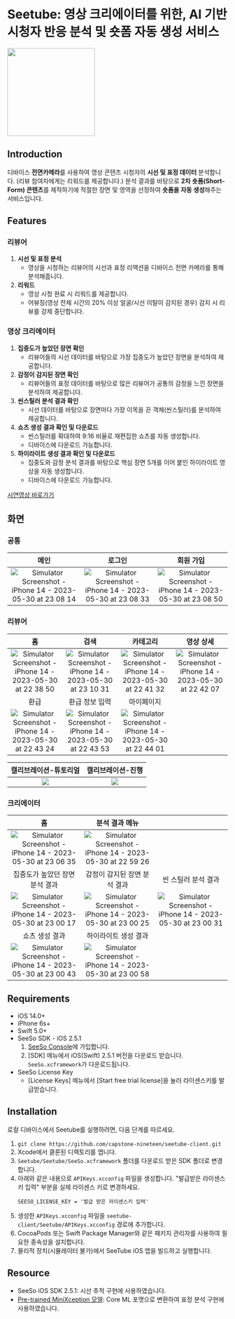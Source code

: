 # Seetube: 영상 크리에이터를 위한, AI 기반 시청자 반응 분석 및 숏폼 자동 생성 서비스

<img src="https://github.com/capstone-nineteen/.github/assets/70833900/cf15e725-7443-4919-a2b9-b9b28d803b74" width=200>

## Introduction
디바이스 **전면카메라**를 사용하여 영상 콘텐츠 시청자의 **시선 및 표정 데이터** 분석합니다. (리뷰 참여자에게는 리워드를 제공합니다.) 분석 결과를 바탕으로 **2차 숏폼(Short-Form) 콘텐츠**를 제작하기에 적절한 장면 및 영역을 선정하여 **숏폼을 자동 생성**해주는 서비스입니다.

## Features

### 리뷰어
1. **시선 및 표정 분석**
    - 영상을 시청하는 리뷰어의 시선과 표정 리액션을 디바이스 전면 카메라를 통해 분석해줍니다.  
2. **리워드**
    - 영상 시청 완료 시 리워드를 제공합니다.
    - 어뷰징(영상 전체 시간의 20% 이상 얼굴/시선 이탈이 감지된 경우) 감지 시 리뷰를 강제 중단합니다.

### 영상 크리에이터
1. **집중도가 높았던 장면 확인**
    - 리뷰어들의 시선 데이터를 바탕으로 가장 집중도가 높았던 장면을 분석하여 제공합니다.
2. **감정이 감지된 장면 확인**
    - 리뷰어들의 표정 데이터를 바탕으로 많은 리뷰어가 공통의 감정을 느낀 장면을 분석하여 제공합니다.
3. **씬스틸러 분석 결과 확인**
    - 시선 데이터를 바탕으로 장면마다 가장 이목을 끈 객체(씬스틸러)를 분석하여 제공합니다.
4. **쇼츠 생성 결과 확인 및 다운로드**
    - 씬스틸러를 확대하여 9:16 비율로 재편집한 쇼츠를 자동 생성합니다.
    - 디바이스에 다운로드 가능합니다.
5. **하이라이트 생성 결과 확인 및 다운로드**
    - 집중도와 감정 분석 결과를 바탕으로 핵심 장면 5개를 이어 붙인 하이라이트 영상을 자동 생성합니다.
    - 디바이스에 다운로드 가능합니다.

[시연영상 바로가기](https://www.youtube.com/IzqrNfy7fUw)

## 화면
### 공통
|메인|로그인|회원 가입|
|:-:|:-:|:-:|
|![Simulator Screenshot - iPhone 14 - 2023-05-30 at 23 08 14](https://github.com/capstone-nineteen/.github/assets/70833900/dbec684e-b372-4976-a1aa-0248d07b083b)|![Simulator Screenshot - iPhone 14 - 2023-05-30 at 23 08 33](https://github.com/capstone-nineteen/.github/assets/70833900/2e06ec36-9268-441d-a15b-4fbf2e713351)|![Simulator Screenshot - iPhone 14 - 2023-05-30 at 23 08 50](https://github.com/capstone-nineteen/.github/assets/70833900/62ed9148-d9cc-4065-9d9e-1e05a799ff8c)|

### 리뷰어

|홈|검색|카테고리|영상 상세|
|:-:|:-:|:-:|:-:|
|![Simulator Screenshot - iPhone 14 - 2023-05-30 at 22 38 50](https://github.com/capstone-nineteen/seetube-client/assets/70833900/6f873f96-b9ec-4ba9-a478-0e9dd4ef6a30)|![Simulator Screenshot - iPhone 14 - 2023-05-30 at 23 10 31](https://github.com/capstone-nineteen/.github/assets/70833900/2f1edd6d-c797-412a-a1a1-1c7ca40820c1)|![Simulator Screenshot - iPhone 14 - 2023-05-30 at 22 41 32](https://github.com/capstone-nineteen/seetube-client/assets/70833900/8801c470-4592-4d2a-9709-3ef901a84be5)|![Simulator Screenshot - iPhone 14 - 2023-05-30 at 22 42 07](https://github.com/capstone-nineteen/seetube-client/assets/70833900/5cf582ff-8e60-4829-84cb-38590c67a834)|
|환급|환급 정보 입력|마이페이지||
|![Simulator Screenshot - iPhone 14 - 2023-05-30 at 22 43 24](https://github.com/capstone-nineteen/seetube-client/assets/70833900/e00e72d7-21cc-4b72-8d53-68f4dea2752b)|![Simulator Screenshot - iPhone 14 - 2023-05-30 at 22 43 53](https://github.com/capstone-nineteen/seetube-client/assets/70833900/caf36502-a8e2-44be-b754-5220ba618c9a)|![Simulator Screenshot - iPhone 14 - 2023-05-30 at 22 44 01](https://github.com/capstone-nineteen/seetube-client/assets/70833900/cc94ce27-02db-4f04-99bb-dd627a041be1)||

|캘리브레이션-튜토리얼|캘리브레이션-진행|
|:-:|:-:|
|![](https://github.com/capstone-nineteen/.github/assets/70833900/3b5d59ee-ccf0-4e74-a224-151a1c07e262)|![](https://github.com/capstone-nineteen/.github/assets/70833900/2686fd69-382c-46fa-8a2b-6fcd054d1bc4)|

### 크리에이터

|홈|분석 결과 메뉴||
|:-:|:-:|:-:|
|![Simulator Screenshot - iPhone 14 - 2023-05-30 at 23 06 35](https://github.com/capstone-nineteen/.github/assets/70833900/2d06ad67-61e9-4a5c-b8b9-a2795ac881b7)|![Simulator Screenshot - iPhone 14 - 2023-05-30 at 22 59 26](https://github.com/capstone-nineteen/seetube-client/assets/70833900/65359400-c37a-4768-8c31-4376a2185027)||
|집중도가 높았던 장면 분석 결과|감정이 감지된 장면 분석 결과|씬 스틸러 분석 결과|
|![Simulator Screenshot - iPhone 14 - 2023-05-30 at 23 00 17](https://github.com/capstone-nineteen/seetube-client/assets/70833900/b591e9c1-d30a-4ed4-80e6-2f2a885668ef)|![Simulator Screenshot - iPhone 14 - 2023-05-30 at 23 00 25](https://github.com/capstone-nineteen/seetube-client/assets/70833900/fc4a5b76-e7c7-4a50-bdaf-0330299db44e)|![Simulator Screenshot - iPhone 14 - 2023-05-30 at 23 00 31](https://github.com/capstone-nineteen/seetube-client/assets/70833900/d831a595-5c98-41e1-a41d-73c373866966)|
|쇼츠 생성 결과|하이라이트 생성 결과||
|![Simulator Screenshot - iPhone 14 - 2023-05-30 at 23 00 43](https://github.com/capstone-nineteen/seetube-client/assets/70833900/11d3081e-cfe1-4a03-afbb-07fcffe35709)|![Simulator Screenshot - iPhone 14 - 2023-05-30 at 23 00 58](https://github.com/capstone-nineteen/seetube-client/assets/70833900/cac6ef3c-f79a-49eb-8139-5f3bd09374e5)||

## Requirements
- iOS 14.0+
- iPhone 6s+
- Swift 5.0+
- SeeSo SDK - iOS 2.5.1
    1. [SeeSo Console](https://manage.seeso.io/#/console/)에 가입합니다.
    2. [SDK] 메뉴에서 iOS(Swift) 2.5.1 버전을 다운로드 받습니다. `SeeSo.xcframework`가 다운로드됩니다.
- SeeSo License Key
    - [License Keys] 메뉴에서 [Start free trial license]을 눌러 라이센스키를 발급받습니다.

## Installation
로컬 디바이스에서 Seetube를 실행하려면, 다음 단계를 따르세요.

1. `git clone https://github.com/capstone-nineteen/seetube-client.git`
2. Xcode에서 클론된 디렉토리를 엽니다.
3. `Seetube/Seetube/SeeSo.xcframework` 폴더를 다운로드 받은 SDK 폴더로 변경합니다.
4. 아래와 같은 내용으로 `APIKeys.xcconfig` 파일을 생성합니다. "발급받은 라이센스키 입력" 부분을 실제 라이센스 키로 변경하세요.
    ```
    SEESO_LICENSE_KEY = '발급 받은 라이센스키 입력'
    ```
5. 생성한 `APIKeys.xcconfig` 파일을 `seetube-client/Seetube/APIKeys.xcconfig` 경로에 추가합니다.
6. CocoaPods 또는 Swift Package Manager와 같은 패키지 관리자를 사용하여 필요한 종속성을 설치합니다.
7. 물리적 장치(시뮬레이터 불가)에서 SeeTube iOS 앱을 빌드하고 실행합니다.

## Resource
- SeeSo iOS SDK 2.5.1: 시선 추적 구현에 사용하였습니다.
- [Pre-trained MiniXception 모델](https://github.com/oarriaga/face_classification/blob/master/trained_models/fer2013_mini_XCEPTION.119-0.65.hdf5): Core ML 포맷으로 변환하여 표정 분석 구현에 사용하였습니다.

